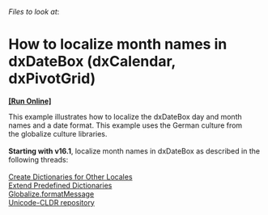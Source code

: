 <!-- default file list -->
*Files to look at*:

<!-- default file list end -->
# How to localize month names in dxDateBox (dxCalendar, dxPivotGrid)
<!-- run online -->
**[[Run Online]](https://codecentral.devexpress.com/t135674/)**
<!-- run online end -->


This example illustrates how to localize the dxDateBox day and month names and a date format. This example uses the German culture from the globalize culture libraries.<br><br><strong>Starting with v16.1</strong>, localize month names in dxDateBox as described in the following threads:<br><br><a href="http://js.devexpress.com/Documentation/Guide/UI_Widgets/Common/Localization/?version=16_1#Create_Dictionaries_for_Other_Locales">Create Dictionaries for Other Locales</a><br><a href="http://js.devexpress.com/Documentation/Guide/UI_Widgets/Common/Localization/?search=local&version=16_1&approach=jQuery#Use_Predefined_Dictionaries">Extend Predefined Dictionaries</a><br><a href="https://github.com/jquery/globalize/blob/master/doc/api/message/load-messages.md">Globalize.formatMessage</a><br><a href="https://github.com/unicode-cldr">Unicode-CLDR repository</a>

<br/>


